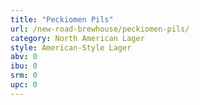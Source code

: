 ```yaml
---
title: "Peckiomen Pils"
url: /new-road-brewhouse/peckiomen-pils/
category: North American Lager
style: American-Style Lager
abv: 0
ibu: 0
srm: 0
upc: 0
---
```


